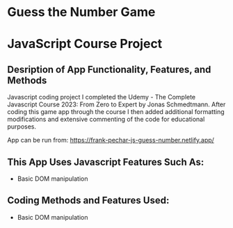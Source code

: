 # Guess the Number Game 
# JavaScript Course Project
## Desription of App Functionality, Features, and Methods

Javascript coding project I completed the Udemy - The Complete Javascript Course 2023: From Zero to Expert by Jonas Schmedtmann. After coding this game app through the course I then added additional formatting modifications and extensive commenting of the code for educational purposes.

App can be run from: https://frank-pechar-js-guess-number.netlify.app/

## This App Uses Javascript Features Such As:

- Basic DOM manipulation

## Coding Methods and Features Used:

- Basic DOM manipulation
